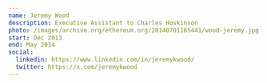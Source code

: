 ```yaml
---
name: Jeremy Wood
description: Executive Assistant to Charles Hoskinson
photo: /images/archive.org/ethereum.org/20140701165441/wood-jeremy.jpg
start: Dec 2013
end: May 2014
social:
  linkedin: https://www.linkedin.com/in/jeremykwood/
  twitter: https://x.com/jeremykwood
---
```


